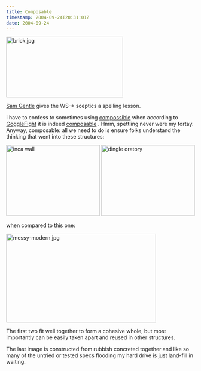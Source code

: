 ```yaml
---
title: Composable
timestamp: 2004-09-24T20:31:01Z
date: 2004-09-24
---
```


<img alt="brick.jpg" src="http://blog.whatfettle.com/archives/brick.jpg" width="312" height="162" border="0" />

<a href='http://samgentile.com/blog/archive/2004/09/23/12195.aspx'>Sam Gentle</a> gives the WS-* sceptics a spelling lesson.
<!--more-->
i have to confess to sometimes using <a href='http://dictionary.reference.com/search?q=compossible'>compossible</a> when according to <a href='http://www.googlefight.com/cgi-bin/compare.pl?q1=composable&amp;q2=compossible&amp;B1=Make+a+fight%21&amp;compare=1&amp;langue=us'>GoggleFight</a> it is indeed <a href='http://dictionary.reference.com/search?q=composable'>composable</a> . Hmm, spettling never were my fortay.  Anyway, composable: all we need to do is ensure folks understand the thinking that went into these structures:

<img alt="inca wall" src="http://blog.whatfettle.com/archives/inca-wall.jpg" width="250" height="188" border="0" />

<img alt="dingle oratory" src="http://blog.whatfettle.com/archives/dingle-oratory.jpg" width="250" height="188" border="0" />

when compared to this one:

<img alt="messy-modern.jpg" src="http://blog.whatfettle.com/archives/messy-modern.jpg" width="400" height="237" border="0" />

The first two fit well together to form a cohesive whole, but most importantly can be easily taken apart and reused in other structures. 

The last image is constructed from rubbish concreted together and like so many of the untried or tested specs flooding my hard drive is just land-fill in waiting.